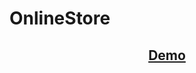 # OnlineStore
  <h2 align="center"><a href="https://602ff2656a8859000872ef3b--youthful-darwin-4c1901.netlify.app/">Demo</a></h2>
